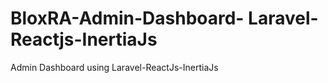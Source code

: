 # BloxRA-Admin-Dashboard- Laravel-Reactjs-InertiaJs
 Admin Dashboard using Laravel-ReactJs-InertiaJs

